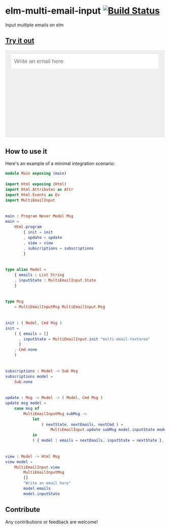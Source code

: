 # elm-multi-email-input [![Build Status](https://travis-ci.org/elm-lang/core.svg?branch=master)](https://travis-ci.org/larribas/elm-multi-email-input)

Input multiple emails on elm


## [Try it out](https://larribas.github.io/elm-multi-email-input/)

![alt text](https://github.com/larribas/elm-multi-email-input/raw/master/demo/preview.gif "Animated preview for the component")

## How to use it

Here's an example of a minimal integration scenario:

```elm
module Main exposing (main)

import Html exposing (Html)
import Html.Attributes as Attr
import Html.Events as Ev
import MultiEmailInput


main : Program Never Model Msg
main =
    Html.program
        { init = init
        , update = update
        , view = view
        , subscriptions = subscriptions
        }


type alias Model =
    { emails : List String
    , inputState : MultiEmailInput.State
    }


type Msg
    = MultiEmailInputMsg MultiEmailInput.Msg


init : ( Model, Cmd Msg )
init =
    ( { emails = []
      , inputState = MultiEmailInput.init "multi-email-textarea"
      }
    , Cmd.none
    )


subscriptions : Model -> Sub Msg
subscriptions model =
    Sub.none


update : Msg -> Model -> ( Model, Cmd Msg )
update msg model =
    case msg of
        MultiEmailInputMsg subMsg ->
            let
                ( nextState, nextEmails, nextCmd ) =
                    MultiEmailInput.update subMsg model.inputState model.emails
            in
            ( { model | emails = nextEmails, inputState = nextState }, Cmd.map MultiEmailInputMsg nextCmd )


view : Model -> Html Msg
view model =
    MultiEmailInput.view
        MultiEmailInputMsg
        []
        "Write an email here"
        model.emails
        model.inputState

```


## Contribute

Any contributions or feedback are welcome!
